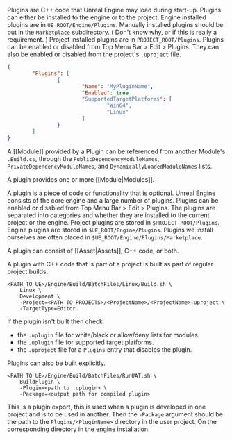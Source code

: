 Plugins are C++ code that Unreal Engine may load during start-up.
Plugins can either be installed to the engine or to the project.
Engine installed plugins are in `UE_ROOT/Engine/Plugins`.
Manually installed plugins should be put in the `Marketplace` subdirectory.
(
Don't know why, or if this is really a requirement.
)
Project installed plugins are in `PROJECT_ROOT/Plugins`.
Plugins can be enabled or disabled from Top Menu Bar > Edit > Plugins.
They can also be enabled or disabled from the project's `.uproject` file.
```json
{
        "Plugins": [
                {
                        "Name": "MyPluginName",
                        "Enabled": true
                        "SupportedTargetPlatforms": [
                                "Win64",
                                "Linux"
                        ]
                }
        ]
}
```

A [[Module]] provided by a Plugin can be referenced from another Module's `.Build.cs`,
through the `PublicDependencyModuleNames`, `PrivateDependencyModuleNames`, and `DynamicallyLoadedModuleNames` lists.

A plugin provides one or more [[Module|Modules]].

A plugin is a piece of code or functionality that is optional.
Unreal Engine consists of the core engine and a large number of plugins.
Plugins can be enabled or disabled from Top Menu Bar > Edit > Plugins.
The plugins are separated into categories and whether they are installed to the current project or the engine.
Project plugins are stored in `$PROJECT_ROOT/Plugins`.
Engine plugins are stored in `$UE_ROOT/Engine/Plugins`.
Plugins we install ourselves are often placed in `$UE_ROOT/Engine/Plugins/Marketplace`.

A plugin can consist of [[Asset|Assets]], C++ code, or both.

A plugin with C++ code that is part of a project is built as part of regular project builds.
```shell
<PATH TO UE>/Engine/Build/BatchFiles/Linux/Build.sh \
	Linux \
	Development \
	-Project=<PATH TO PROJECTS>/<ProjectName>/<ProjectName>.uproject \
	-TargetType=Editor
```

If the plugin isn't built then check
- the `.uplugin` file for white/black or allow/deny lists for modules.
- the `.uplugin` file for supported target platforms.
- the `.uproject` file for a `Plugins` entry that disables the plugin.

Plugins can also be built explicitly.
```shell
<PATH TO UE>/Engine/Build/BatchFiles/RunUAT.sh \
	BuildPlugin \
	-Plugin=<path to .uplugin> \
	-Package=<output path for compiled plugin>
```

This is a plugin export, this is used when  a plugin is developed in one project and is to be used in another.
Then the `-Package` argument should be the path to the `Plugins/<PluginName>` directory in the user project.
On the corresponding directory in the engine installation.

